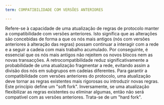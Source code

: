 ```yaml
---
term: COMPATIBILIDADE COM VERSÕES ANTERIORES

---
```

Refere-se à capacidade de uma atualização de regras de protocolo manter a compatibilidade com versões anteriores. Isto significa que as alterações são concebidas de forma a que os nós mais antigos (nós com versões anteriores à alteração das regras) possam continuar a interagir com a rede e a seguir a cadeia com mais trabalho acumulado. Por conseguinte, é essencial que os nós mais antigos não rejeitem os novos blocos nem as novas transacções. A retrocompatibilidade reduz significativamente a probabilidade de uma atualização fragmentar a rede, evitando assim a divisão dos nós em subgrupos em cadeias diferentes. Para garantir a compatibilidade com versões anteriores do protocolo, uma atualização deve tornar as regras existentes mais rigorosas ou introduzir novas regras. Este princípio define um "soft fork". Inversamente, se uma atualização flexibilizar as regras existentes ou eliminar algumas, então não será compatível com as versões anteriores. Trata-se de um "hard fork".